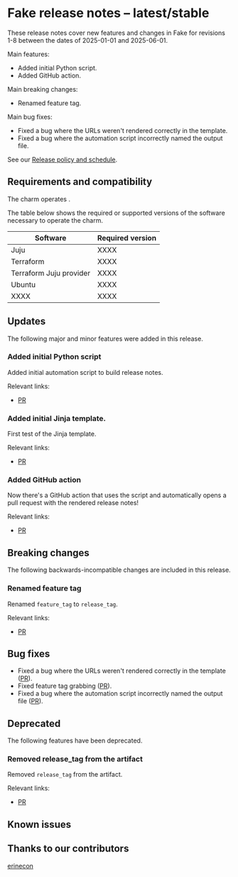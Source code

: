 <!-- Remember to update this file for your charm!! -->

# Fake release notes – latest/stable

These release notes cover new features and changes in Fake for revisions
1-8 between the dates of 2025-01-01 and 2025-06-01.

Main features:

* Added initial Python script.
* Added GitHub action.


Main breaking changes:

* Renamed feature tag.


Main bug fixes:
* Fixed a bug where the URLs weren't rendered correctly in the template.
* Fixed a bug where the automation script incorrectly named the output file.


See our [Release policy and schedule](docs/release-notes/landing-page.md).

## Requirements and compatibility

<!--
Specify the workload version; link to the workload's release notes if available.

Add information about the requirements for this charm in the table
below, for instance, a minimum Juju version. 

If the user will need any specific upgrade instructions for this
release, include those instructions here.
-->

The charm operates <workload name with version>.

The table below shows the required or supported versions of the software necessary to operate the charm.

| Software                | Required version |
|-------------------------|------------------|
| Juju                    | XXXX             |
| Terraform               | XXXX             |
| Terraform Juju provider | XXXX             |
| Ubuntu                  | XXXX             |
| XXXX                    | XXXX             |

## Updates

The following major and minor features were added in this release.

### Added initial Python script
Added initial automation script to build release notes.
<Add more context and information about the entry>

Relevant links:
* [PR](https://github.com/erinecon/automation-testing-changelog-release-notes/commit/15716db0e2c5f19124fd32f9a26d14126bbc9ca0)


### Added initial Jinja template.
First test of the Jinja template.
<Add more context and information about the entry>

Relevant links:
* [PR](https://github.com/erinecon/automation-testing-changelog-release-notes/commit/cbd08aa188b113439c2907e6ae108e080399b3b0)


### Added GitHub action
Now there's a GitHub action that uses the script and automatically opens a pull
request with the rendered release notes!

<Add more context and information about the entry>

Relevant links:
* [PR](https://github.com/erinecon/automation-testing-changelog-release-notes/pull/2)





## Breaking changes

The following backwards-incompatible changes are included in this release.

### Renamed feature tag
Renamed `feature_tag` to `release_tag`.
<Add more context and information about the entry>

Relevant links:
* [PR](https://github.com/erinecon/automation-testing-changelog-release-notes/commit/85abffb0fc3ca2b6a33e62d28be62349f052b041)


## Bug fixes

* Fixed a bug where the URLs weren't rendered correctly in the template ([PR](https://github.com/erinecon/automation-testing-changelog-release-notes/commit/3de734d1f1993d1f56d4f6c6cf9c8f74a6b08ec8)).
* Fixed feature tag grabbing ([PR](https://github.com/erinecon/automation-testing-changelog-release-notes/commit/50e8f331c1f776483d89d8c7d1e23706e40ba7f4)).
* Fixed a bug where the automation script incorrectly named the output file ([PR](https://github.com/erinecon/automation-testing-changelog-release-notes/commit/ac0e0db5a810321e64e5b719199b53a0376d08e0)).



## Deprecated

The following features have been deprecated.

### Removed release_tag from the artifact
Removed `release_tag` from the artifact.
<Add more context and information about the entry>

Relevant links:
* [PR](https://github.com/erinecon/automation-testing-changelog-release-notes/commit/99bf42cbb0f819860e3ca9e8c1058ea006c753da)


## Known issues

<!--
Add a bulleted list with links to unresolved issues – the most important/pressing ones,
the ones being worked on currently, or the ones with the most visibility/traffic.
You don’t need to add links to all the issues in the repository if there are
several – a list of 3-5 issues is sufficient. 
If there are no known issues, keep the section and write "No known issues".
-->

## Thanks to our contributors

<!--
List of contributors based on PRs/commits. Remove this section if there are no contributors in this release.
-->

[erinecon](https://github.com/erinecon)